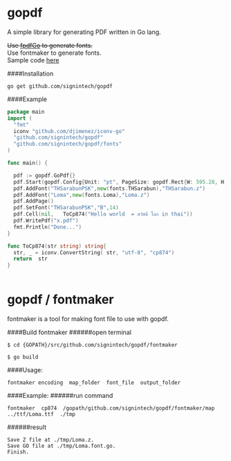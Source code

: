 gopdf
=====

A simple library for generating PDF written in Go lang.

<strike>Use [fpdfGo](https://github.com/signintech/fpdfGo) to generate fonts.</strike><br />
Use fontmaker to generate fonts.<br />
Sample code [here](https://github.com/oneplus1000/gopdfusecase) 

####Installation
 ```
 go get github.com/signintech/gopdf
 ```

####Example
  ```go
  package main
  import (
	"fmt"
	iconv "github.com/djimenez/iconv-go"
	"github.com/signintech/gopdf"
	"github.com/signintech/gopdf/fonts"
  )

  func main() {

	pdf := gopdf.GoPdf{}
	pdf.Start(gopdf.Config{Unit: "pt", PageSize: gopdf.Rect{W: 595.28, H: 841.89}}) //A4
	pdf.AddFont("THSarabunPSK",new(fonts.THSarabun),"THSarabun.z")
	pdf.AddFont("Loma",new(fonts.Loma),"Loma.z")
	pdf.AddPage()
	pdf.SetFont("THSarabunPSK","B",14)
	pdf.Cell(nil,   ToCp874("Hello world  = สวัสดี โลก in thai"))
	pdf.WritePdf("x.pdf")
	fmt.Println("Done...")
  }

  func ToCp874(str string) string{
	str, _ = iconv.ConvertString( str, "utf-8", "cp874") 
	return  str
  }
	
  ```
gopdf / fontmaker
======
fontmaker is a tool for making font file to use with gopdf.

####Build fontmaker
######open terminal 
  ```
  $ cd {GOPATH}/src/github.com/signintech/gopdf/fontmaker

  $ go build
  ```
####Usage:
  ```
  fontmaker encoding  map_folder  font_file  output_folder
  ```
####Example:
######run command
  ```
  fontmaker  cp874  /gopath/github.com/signintech/gopdf/fontmaker/map   ../ttf/Loma.ttf  ./tmp 
  ```
######result  
  ```
  Save Z file at ./tmp/Loma.z.
  Save GO file at ./tmp/Loma.font.go.
  Finish.
  ```

